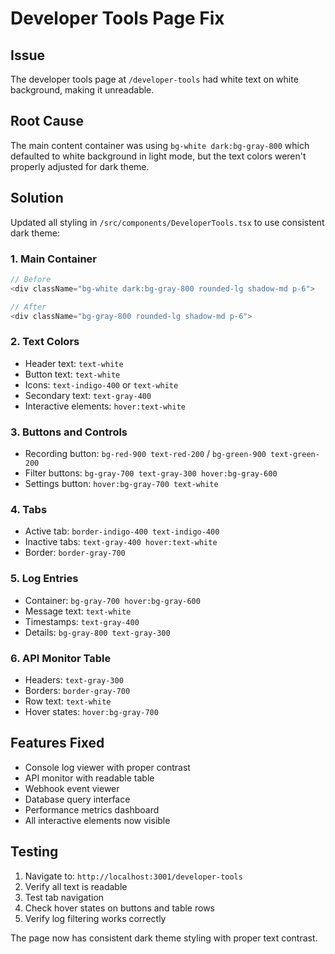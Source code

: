 # Developer Tools Page Fix

## Issue
The developer tools page at `/developer-tools` had white text on white background, making it unreadable.

## Root Cause
The main content container was using `bg-white dark:bg-gray-800` which defaulted to white background in light mode, but the text colors weren't properly adjusted for dark theme.

## Solution
Updated all styling in `/src/components/DeveloperTools.tsx` to use consistent dark theme:

### 1. Main Container
```typescript
// Before
<div className="bg-white dark:bg-gray-800 rounded-lg shadow-md p-6">

// After
<div className="bg-gray-800 rounded-lg shadow-md p-6">
```

### 2. Text Colors
- Header text: `text-white`
- Button text: `text-white`
- Icons: `text-indigo-400` or `text-white`
- Secondary text: `text-gray-400`
- Interactive elements: `hover:text-white`

### 3. Buttons and Controls
- Recording button: `bg-red-900 text-red-200` / `bg-green-900 text-green-200`
- Filter buttons: `bg-gray-700 text-gray-300 hover:bg-gray-600`
- Settings button: `hover:bg-gray-700 text-white`

### 4. Tabs
- Active tab: `border-indigo-400 text-indigo-400`
- Inactive tabs: `text-gray-400 hover:text-white`
- Border: `border-gray-700`

### 5. Log Entries
- Container: `bg-gray-700 hover:bg-gray-600`
- Message text: `text-white`
- Timestamps: `text-gray-400`
- Details: `bg-gray-800 text-gray-300`

### 6. API Monitor Table
- Headers: `text-gray-300`
- Borders: `border-gray-700`
- Row text: `text-white`
- Hover states: `hover:bg-gray-700`

## Features Fixed
- Console log viewer with proper contrast
- API monitor with readable table
- Webhook event viewer
- Database query interface
- Performance metrics dashboard
- All interactive elements now visible

## Testing
1. Navigate to: `http://localhost:3001/developer-tools`
2. Verify all text is readable
3. Test tab navigation
4. Check hover states on buttons and table rows
5. Verify log filtering works correctly

The page now has consistent dark theme styling with proper text contrast.